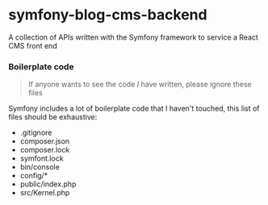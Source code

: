# symfony-blog-cms-backend
A collection of APIs written with the Symfony framework to service a React CMS front end


### Boilerplate code

> If anyone wants to see the code _I_ have written, please ignore these files

Symfony includes a lot of boilerplate code that I haven't touched, this list of files should be
exhaustive:


* .gitignore
* composer.json
* composer.lock
* symfont.lock
* bin/console
* config/*
* public/index.php
* src/Kernel.php
